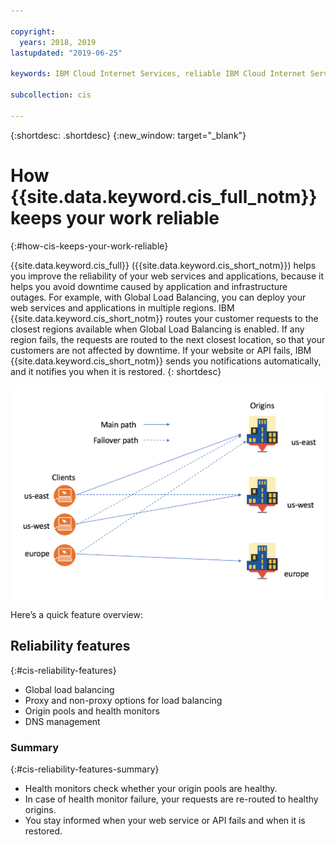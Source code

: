```yaml
---

copyright:
  years: 2018, 2019
lastupdated: "2019-06-25"

keywords: IBM Cloud Internet Services, reliable IBM Cloud Internet Services, Global Load Balancing

subcollection: cis

---
```


{:shortdesc: .shortdesc}
{:new_window: target="_blank"}

# How {{site.data.keyword.cis_full_notm}} keeps your work reliable
{:#how-cis-keeps-your-work-reliable}

{{site.data.keyword.cis_full}} ({{site.data.keyword.cis_short_notm}}) helps you improve the reliability of your web services and applications, because it helps you avoid downtime caused by application and infrastructure outages. For example, with Global Load Balancing, you can deploy your web services and applications in multiple regions. IBM {{site.data.keyword.cis_short_notm}} routes your customer requests to the closest regions available when Global Load Balancing is enabled. If any region fails, the requests are routed to the next closest location, so that your customers are not affected by downtime. If your website or API fails, IBM {{site.data.keyword.cis_short_notm}} sends you notifications automatically, and it notifies you when it is restored.
{: shortdesc}


![reliability-graphic.png](images/reliability-graphic.png)

Here’s a quick feature overview:

## Reliability features
{:#cis-reliability-features}

 * Global load balancing
 * Proxy and non-proxy options for load balancing
 * Origin pools and health monitors
 * DNS management

### Summary
{:#cis-reliability-features-summary}

  * Health monitors check whether your origin pools are healthy.
  * In case of health monitor failure, your requests are re-routed to healthy origins.
  * You stay informed when your web service or API fails and when it is restored.
